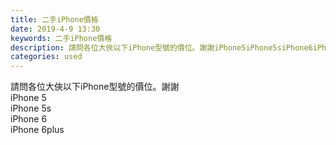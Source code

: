 ```yaml
---
title: 二手iPhone價格
date: 2019-4-9 13:30
keywords: 二手iPhone價格
description: 請問各位大俠以下iPhone型號的價位。謝謝iPhone5iPhone5siPhone6iPhone6plus
categories: used
---
```

<td class="t_f" id="postmessage_3438198">

請問各位大俠以下iPhone型號的價位。謝謝<br/>
iPhone 5<br/>
iPhone 5s<br/>
iPhone 6<br/>
iPhone 6plus<br/>
</td>
